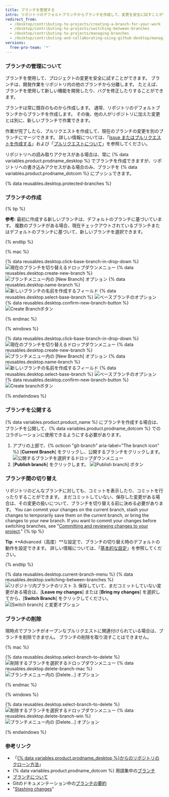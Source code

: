 ```yaml
---
title: ブランチを管理する
intro: リポジトリのデフォルトブランチからブランチを作成して、変更を安全に試すことができます。
redirect_from:
  - /desktop/contributing-to-projects/creating-a-branch-for-your-work
  - /desktop/contributing-to-projects/switching-between-branches
  - /desktop/contributing-to-projects/managing-branches
  - /desktop/contributing-and-collaborating-using-github-desktop/managing-branches
versions:
  free-pro-team: '*'
---
```

### ブランチの管理について
ブランチを使用して、プロジェクトの変更を安全に試すことができます。 ブランチは、開発作業をリポジトリ内の他のブランチから分離します。 たとえば、ブランチを使用して新しい機能を開発したり、バグを修正したりすることができます。

ブランチは常に既存のものから作成します。 通常、リポジトリのデフォルトブランチからブランチを作成します。 その後、他の人がリポジトリに加えた変更とは別に、新しいブランチで作業できます。

作業が完了したら、プルリクエストを作成して、現在のブランチの変更を別のブランチにマージできます。 詳しい情報については、「[Issue またはプルリクエストを作成する](/desktop/contributing-to-projects/creating-an-issue-or-pull-request)」および「[プルリクエストについて](/articles/about-pull-requests)」を参照してください。

リポジトリへの読み取りアクセスがある場合は、常に {% data variables.product.prodname_desktop %} でブランチを作成できますが、リポジトリへの書き込みアクセスがある場合のみ、ブランチを {% data variables.product.prodname_dotcom %} にプッシュできます。

{% data reusables.desktop.protected-branches %}

### ブランチの作成

{% tip %}

**参考:** 最初に作成する新しいブランチは、デフォルトのブランチに基づいています。 複数のブランチがある場合、現在チェックアウトされているブランチまたはデフォルトのブランチに基づいて、新しいブランチを選択できます。

{% endtip %}

{% mac %}

{% data reusables.desktop.click-base-branch-in-drop-down %}
  ![現在のブランチを切り替えるドロップダウンメニュー](/assets/images/help/desktop/select-branch-from-dropdown.png)
{% data reusables.desktop.create-new-branch %}
  ![ブランチメニュー内の [New Branch] オプション](/assets/images/help/desktop/new-branch-button-mac.png)
{% data reusables.desktop.name-branch %}
  ![新しいブランチの名前を作成するフィールド](/assets/images/help/desktop/create-branch-name-mac.png)
{% data reusables.desktop.select-base-branch %}
  ![ベースブランチのオプション](/assets/images/help/desktop/create-branch-choose-branch-mac.png)
{% data reusables.desktop.confirm-new-branch-button %}
  ![Create Branchボタン](/assets/images/help/desktop/create-branch-button-mac.png)

{% endmac %}

{% windows %}

{% data reusables.desktop.click-base-branch-in-drop-down %}
  ![現在のブランチを切り替えるドロップダウンメニュー](/assets/images/help/desktop/click-branch-in-drop-down-win.png)
{% data reusables.desktop.create-new-branch %}
  ![ブランチメニュー内の [New Branch] オプション](/assets/images/help/desktop/new-branch-button-win.png)
{% data reusables.desktop.name-branch %}
  ![新しいブランチの名前を作成するフィールド](/assets/images/help/desktop/create-branch-name-win.png)
{% data reusables.desktop.select-base-branch %}
  ![ベースブランチのオプション](/assets/images/help/desktop/create-branch-choose-branch-win.png)
{% data reusables.desktop.confirm-new-branch-button %}
  ![Create branchボタン](/assets/images/help/desktop/create-branch-button-win.png)

{% endwindows %}

### ブランチを公開する

{% data variables.product.product_name %} にブランチを作成する場合は、ブランチを公開して、{% data variables.product.prodname_dotcom %} でのコラボレーションに使用できるようにする必要があります。

1. アプリの上部で、{% octicon "git-branch" aria-label="The branch icon" %} [**Current Branch**] をクリックし、公開するブランチをクリックします。 ![公開するブランチを選択するドロップダウンメニュー](/assets/images/help/desktop/select-branch-from-dropdown.png)
2. [**Publish branch**] をクリックします。 ![[Publish branch] ボタン](/assets/images/help/desktop/publish-branch-button.png)

### ブランチ間の切り替え
リポジトリのどんなブランチに対しても、コミットを表示したり、コミットを行ったりすることができます。 まだコミットしていない、保存した変更がある場合は、その変更の扱いについて、ブランチを切り替える前に決める必要があります。 You can commit your changes on the current branch, stash your changes to temporarily save them on the current branch, or bring the changes to your new branch. If you want to commit your changes before switching branches, see "[Committing and reviewing changes to your project](/desktop/contributing-to-projects/committing-and-reviewing-changes-to-your-project)."
{% tip %}

**Tip**: **Advanced（高度）**な設定で、ブランチの切り替え時のデフォルトの動作を設定できます。 詳しい情報については、「[基本的な設定](/desktop/getting-started-with-github-desktop/configuring-basic-settings)」を参照してください。

{% endtip %}

{% data reusables.desktop.current-branch-menu %}
{% data reusables.desktop.switching-between-branches %}
  ![リポジトリ内ブランチのリスト](/assets/images/help/desktop/select-branch-from-dropdown.png)
3. 保存していて、まだコミットしていない変更がある場合は、[**Leave my changes**] または [**Bring my changes**] を選択してから、[**Switch Branch**] をクリックしてください。 ![[Switch branch] と変更オプション](/assets/images/help/desktop/stash-changes-options.png)

### ブランチの削除

現時点でブランチがオープンなプルリクエストに関連付けられている場合は、ブランチを削除できません。 ブランチの削除を取り消すことはできません。

{% mac %}

{% data reusables.desktop.select-branch-to-delete %}
  ![削除するブランチを選択するドロップダウンメニュー](/assets/images/help/desktop/select-branch-from-dropdown.png)
{% data reusables.desktop.delete-branch-mac %}
  ![ブランチメニュー内の [Delete...] オプション](/assets/images/help/desktop/delete-branch-mac.png)

{% endmac %}

{% windows %}

{% data reusables.desktop.select-branch-to-delete %}
  ![削除するブランチを選択するドロップダウンメニュー](/assets/images/help/desktop/select-branch-from-dropdown.png)
{% data reusables.desktop.delete-branch-win %}
  ![ブランチメニュー内の [Delete...] オプション](/assets/images/help/desktop/delete-branch-win.png)

{% endwindows %}

### 参考リンク

- 「[{% data variables.product.prodname_desktop %}からのリポジトリのクローン方法](/desktop/guides/contributing-to-projects/cloning-a-repository-from-github-to-github-desktop)」
- {% data variables.product.prodname_dotcom %} 用語集中の[ブランチ](/articles/github-glossary/#branch)
- [ブランチについて](/articles/about-branches)
- Gitのドキュメンテーション中の[ブランチの要約](https://git-scm.com/book/en/v2/Git-Branching-Branches-in-a-Nutshell)
- "[Stashing changes](/desktop/contributing-and-collaborating-using-github-desktop/stashing-changes)"
